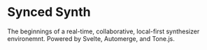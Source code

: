 # Synced Synth

The beginnings of a real-time, collaborative, local-first synthesizer environemnt.
Powered by Svelte, Automerge, and Tone.js.
